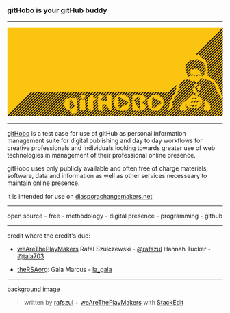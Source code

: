 
### gitHobo is your gitHub buddy

---

![gitHobo is your gitHub buddy][1]

----------

[gitHobo](https://github.com/weAreThePlayMakers/gitHobo) is a test case for use of gitHub as personal information management suite for digital publishing and day to day workflows for creative professionals and individuals looking towards greater use of web technologies in management of their professional online presence.

gitHobo uses only publicly available and often free of charge materials, software, data and information as well as other services necesseary to maintain online presence.

it is intended for use on [diasporachangemakers.net](http://diasporachangemakers.net/)



----------


open source - free - methodology - digital presence - programming - github


----------


credit where the credit's due:


- [weAreThePlayMakers](https://github.com/weAreThePlayMakers)
  Rafal Szulczewski - [@rafszul](https://twitter.com/rafszul)
  Hannah Tucker - [@tala703](https://twitter.com/Tala703)

- [theRSAorg](https://twitter.com/theRSAorg):
  Gaia Marcus - [la_gaia](https://twitter.com/la_gaia)
 


----------

[background image](https://raw.githubusercontent.com/weAreThePlayMakers/gitHobo/master/assets/img/gitHoboTaxi005-2-350x350.jpg)

> written by [rafszul](https://github.com/rafszul) + [weAreThePlayMakers](http://wearetheplaymakers.com/) with [StackEdit](https://stackedit.io/)



  


  [1]: https://raw.githubusercontent.com/weAreThePlayMakers/gitHobo/master/assets/img/exported/png/img/gitHobo1663x680Yellow.png
